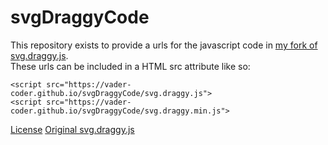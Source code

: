 # svgDraggyCode

This repository exists to provide a urls for the javascript code in [my fork of svg.draggy.js](https://github.com/vader-coder/svg.draggy.js). <br />
These urls can be included in a HTML src attribute like so:

```<script src="https://vader-coder.github.io/svgDraggyCode/svg.draggy.js">```<br />
```<script src="https://vader-coder.github.io/svgDraggyCode/svg.draggy.min.js">```

[License](https://github.com/vader-coder/svgDraggyCode/blob/master/LICENSE)
[Original svg.draggy.js](https://github.com/jillix/svg.draggy.js)
